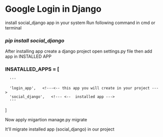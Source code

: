 # Google Login in Django

install social_django app in your system
Run following command in cmd or terminal

   ### **_pip install social_django_**


After installing app create a django project open settings.py file then add app in INSTALLED APP

### INSATALLED_APPS = [
      '''
[comment]: <> (....some app......,)

      'login_app',   <!---<-- this app you will create in your project --->
      'social_django',   <!--- <--  installed app --->
      '''

]

Now apply migartion 
manage.py migrate

It'll migrate installed app (social_django) in our project



